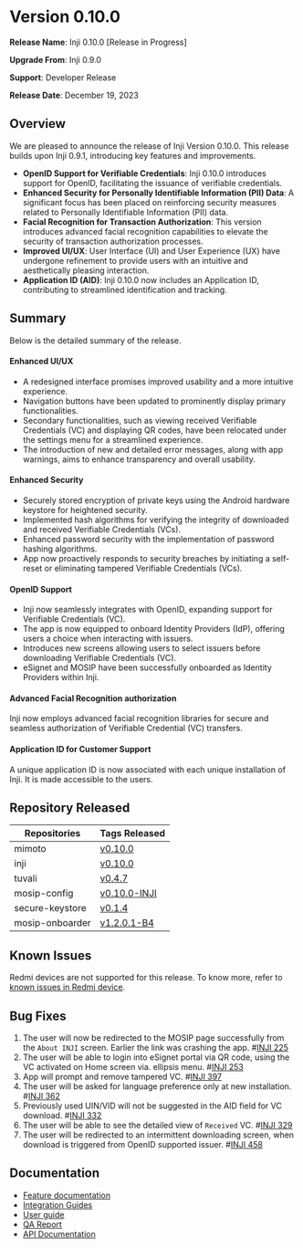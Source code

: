 # Version 0.10.0

**Release Name**: Inji 0.10.0 \[Release in Progress]

**Upgrade From**: Inji 0.9.0

**Support**: Developer Release

**Release Date**: December 19, 2023

## Overview

We are pleased to announce the release of Inji Version 0.10.0. This release builds upon Inji 0.9.1, introducing key features and improvements.

* **OpenID Support for Verifiable Credentials**: Inji 0.10.0 introduces support for OpenID, facilitating the issuance of verifiable credentials.
* **Enhanced Security for Personally Identifiable Information (PII) Data**: A significant focus has been placed on reinforcing security measures related to Personally Identifiable Information (PII) data.
* **Facial Recognition for Transaction Authorization**: This version introduces advanced facial recognition capabilities to elevate the security of transaction authorization processes.
* **Improved UI/UX**: User Interface (UI) and User Experience (UX) have undergone refinement to provide users with an intuitive and aesthetically pleasing interaction.
* **Application ID (AID)**: Inji 0.10.0 now includes an Application ID, contributing to streamlined identification and tracking.

## Summary

Below is the detailed summary of the release.

#### Enhanced UI/UX

* A redesigned interface promises improved usability and a more intuitive experience.
* Navigation buttons have been updated to prominently display primary functionalities.
* Secondary functionalities, such as viewing received Verifiable Credentials (VC) and displaying QR codes, have been relocated under the settings menu for a streamlined experience.
* The introduction of new and detailed error messages, along with app warnings, aims to enhance transparency and overall usability.

#### Enhanced Security

* Securely stored encryption of private keys using the Android hardware keystore for heightened security.
* Implemented hash algorithms for verifying the integrity of downloaded and received Verifiable Credentials (VCs).
* Enhanced password security with the implementation of password hashing algorithms.
* App now proactively responds to security breaches by initiating a self-reset or eliminating tampered Verifiable Credentials (VCs).

#### OpenID Support

* Inji now seamlessly integrates with OpenID, expanding support for Verifiable Credentials (VC).
* The app is now equipped to onboard Identity Providers (IdP), offering users a choice when interacting with issuers.
* Introduces new screens allowing users to select issuers before downloading Verifiable Credentials (VC).
* eSignet and MOSIP have been successfully onboarded as Identity Providers within Inji.

#### Advanced Facial Recognition authorization

Inji now employs advanced facial recognition libraries for secure and seamless authorization of Verifiable Credential (VC) transfers.

#### Application ID for Customer Support

A unique application ID is now associated with each unique installation of Inji. It is made accessible to the users.

## Repository Released

| **Repositories** | **Tags Released**                                                         |
| ---------------- | ------------------------------------------------------------------------- |
| mimoto           | [v0.10.0](https://github.com/mosip/mimoto/tree/v0.10.0)                   |
| inji             | [v0.10.0](https://github.com/mosip/inji/tree/v0.10.0)                     |
| tuvali           | [v0.4.7](https://github.com/mosip/tuvali/tree/v0.4.7)                     |
| mosip-config     | [v0.10.0-INJI](https://github.com/mosip/mosip-config/tree/v0.10.0-INJI)   |
| secure-keystore  | [v0.1.4](https://github.com/mosip/secure-keystore/tree/v0.1.4)            |
| mosip-onboarder  | [v1.2.0.1-B4](https://github.com/mosip/mosip-onboarding/tree/v1.2.0.1-B4) |

## Known Issues

Redmi devices are not supported for this release. To know more, refer to [known issues in Redmi device](https://mosip.atlassian.net/issues/?filter=-4\&jql=labels%20%3D%20redmi%20order%20by%20created%20DESC).

## Bug Fixes

1. The user will now be redirected to the MOSIP page successfully from the `About INJI` screen. Earlier the link was crashing the app. #[INJI 225](https://mosip.atlassian.net/browse/INJI-225)
2. The user will be able to login into eSignet portal via QR code, using the VC activated on Home screen via. ellipsis menu. #[INJI 253](https://mosip.atlassian.net/browse/INJI-253)
3. App will prompt and remove tampered VC. #[INJI 397](https://mosip.atlassian.net/browse/INJI-397)
4. The user will be asked for language preference only at new installation. #[INJI 362](https://mosip.atlassian.net/browse/INJI-362)
5. Previously used UIN/VID will not be suggested in the AID field for VC download. #[INJI 332](https://mosip.atlassian.net/browse/INJI-332)
6. The user will be able to see the detailed view of `Received` VC. #[INJI 329](https://mosip.atlassian.net/browse/INJI-329)
7. The user will be redirected to an intermittent downloading screen, when download is triggered from OpenID supported issuer. #[INJI 458](https://mosip.atlassian.net/browse/INJI-458)

## Documentation

* [Feature documentation](architecture/features.md)
* [Integration Guides](integration-guide/)
* [User guide](end-user-guide.md)
* [QA Report](test-report-0.10.0.md)
* [API Documentation](https://github.com/mosip/mimoto/tree/release-0.10.0/docs/postman-collections)
